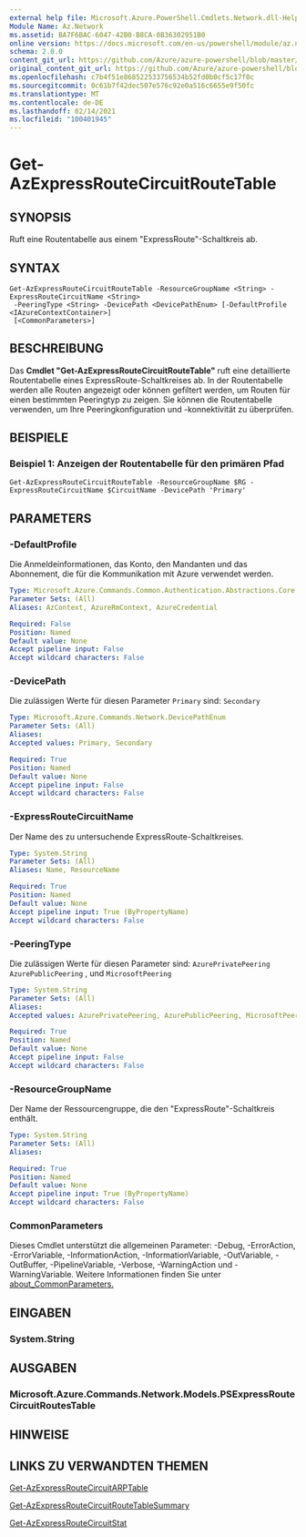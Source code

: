 ```yaml
---
external help file: Microsoft.Azure.PowerShell.Cmdlets.Network.dll-Help.xml
Module Name: Az.Network
ms.assetid: BA7F6BAC-6047-42B0-B8CA-0B36302951B0
online version: https://docs.microsoft.com/en-us/powershell/module/az.network/get-azexpressroutecircuitroutetable
schema: 2.0.0
content_git_url: https://github.com/Azure/azure-powershell/blob/master/src/Network/Network/help/Get-AzExpressRouteCircuitRouteTable.md
original_content_git_url: https://github.com/Azure/azure-powershell/blob/master/src/Network/Network/help/Get-AzExpressRouteCircuitRouteTable.md
ms.openlocfilehash: c7b4f51e868522533756534b52fd0b0cf5c17f0c
ms.sourcegitcommit: 0c61b7f42dec507e576c92e0a516c6655e9f50fc
ms.translationtype: MT
ms.contentlocale: de-DE
ms.lasthandoff: 02/14/2021
ms.locfileid: "100401945"
---
```

# Get-AzExpressRouteCircuitRouteTable

## SYNOPSIS
Ruft eine Routentabelle aus einem "ExpressRoute"-Schaltkreis ab.

## SYNTAX

```
Get-AzExpressRouteCircuitRouteTable -ResourceGroupName <String> -ExpressRouteCircuitName <String>
 -PeeringType <String> -DevicePath <DevicePathEnum> [-DefaultProfile <IAzureContextContainer>]
 [<CommonParameters>]
```

## BESCHREIBUNG
Das **Cmdlet "Get-AzExpressRouteCircuitRouteTable"** ruft eine detaillierte Routentabelle eines ExpressRoute-Schaltkreises ab. In der Routentabelle werden alle Routen angezeigt oder können gefiltert werden, um Routen für einen bestimmten Peeringtyp zu zeigen. Sie können die Routentabelle verwenden, um Ihre Peeringkonfiguration und -konnektivität zu überprüfen.

## BEISPIELE

### Beispiel 1: Anzeigen der Routentabelle für den primären Pfad
```
Get-AzExpressRouteCircuitRouteTable -ResourceGroupName $RG -ExpressRouteCircuitName $CircuitName -DevicePath 'Primary'
```

## PARAMETERS

### -DefaultProfile
Die Anmeldeinformationen, das Konto, den Mandanten und das Abonnement, die für die Kommunikation mit Azure verwendet werden.

```yaml
Type: Microsoft.Azure.Commands.Common.Authentication.Abstractions.Core.IAzureContextContainer
Parameter Sets: (All)
Aliases: AzContext, AzureRmContext, AzureCredential

Required: False
Position: Named
Default value: None
Accept pipeline input: False
Accept wildcard characters: False
```

### -DevicePath
Die zulässigen Werte für diesen Parameter `Primary` sind: `Secondary`

```yaml
Type: Microsoft.Azure.Commands.Network.DevicePathEnum
Parameter Sets: (All)
Aliases:
Accepted values: Primary, Secondary

Required: True
Position: Named
Default value: None
Accept pipeline input: False
Accept wildcard characters: False
```

### -ExpressRouteCircuitName
Der Name des zu untersuchende ExpressRoute-Schaltkreises.

```yaml
Type: System.String
Parameter Sets: (All)
Aliases: Name, ResourceName

Required: True
Position: Named
Default value: None
Accept pipeline input: True (ByPropertyName)
Accept wildcard characters: False
```

### -PeeringType
Die zulässigen Werte für diesen Parameter sind: `AzurePrivatePeering` `AzurePublicPeering` , und `MicrosoftPeering`

```yaml
Type: System.String
Parameter Sets: (All)
Aliases:
Accepted values: AzurePrivatePeering, AzurePublicPeering, MicrosoftPeering

Required: True
Position: Named
Default value: None
Accept pipeline input: False
Accept wildcard characters: False
```

### -ResourceGroupName
Der Name der Ressourcengruppe, die den "ExpressRoute"-Schaltkreis enthält.

```yaml
Type: System.String
Parameter Sets: (All)
Aliases:

Required: True
Position: Named
Default value: None
Accept pipeline input: True (ByPropertyName)
Accept wildcard characters: False
```

### CommonParameters
Dieses Cmdlet unterstützt die allgemeinen Parameter: -Debug, -ErrorAction, -ErrorVariable, -InformationAction, -InformationVariable, -OutVariable, -OutBuffer, -PipelineVariable, -Verbose, -WarningAction und -WarningVariable. Weitere Informationen finden Sie unter [about_CommonParameters.](https://go.microsoft.com/fwlink/?LinkID=113216)

## EINGABEN

### System.String

## AUSGABEN

### Microsoft.Azure.Commands.Network.Models.PSExpressRouteCircuitRoutesTable

## HINWEISE

## LINKS ZU VERWANDTEN THEMEN

[Get-AzExpressRouteCircuitARPTable](Get-AzExpressRouteCircuitARPTable.md)

[Get-AzExpressRouteCircuitRouteTableSummary](Get-AzExpressRouteCircuitRouteTableSummary.md)

[Get-AzExpressRouteCircuitStat](Get-AzExpressRouteCircuitStat.md)

